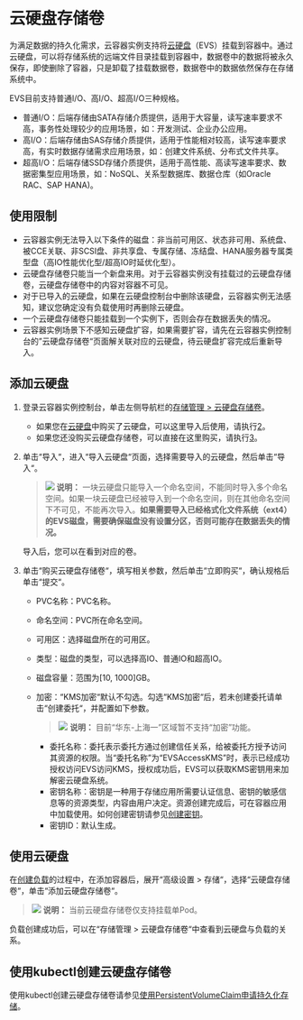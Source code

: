 # 云硬盘存储卷<a name="cci_01_0045"></a>

为满足数据的持久化需求，云容器实例支持将[云硬盘](https://www.huaweicloud.com/product/evs.html)（EVS）挂载到容器中。通过云硬盘，可以将存储系统的远端文件目录挂载到容器中，数据卷中的数据将被永久保存，即使删除了容器，只是卸载了挂载数据卷，数据卷中的数据依然保存在存储系统中。

EVS目前支持普通I/O、高I/O、超高I/O三种规格。

-   普通I/O：后端存储由SATA存储介质提供，适用于大容量，读写速率要求不高，事务性处理较少的应用场景，如：开发测试、企业办公应用。
-   高I/O：后端存储由SAS存储介质提供，适用于性能相对较高，读写速率要求高，有实时数据存储需求应用场景，如：创建文件系统、分布式文件共享。
-   超高I/O：后端存储SSD存储介质提供，适用于高性能、高读写速率要求、数据密集型应用场景，如：NoSQL、关系型数据库、数据仓库（如Oracle RAC、SAP HANA\)。

## 使用限制<a name="section517120653119"></a>

-   云容器实例无法导入以下条件的磁盘：非当前可用区、状态非可用、系统盘、被CCE关联、非SCSI盘、非共享盘、专属存储、冻结盘、HANA服务器专属类型盘（高IO性能优化型/超高IO时延优化型）。
-   云硬盘存储卷只能当一个新盘来用。对于云容器实例没有挂载过的云硬盘存储卷，云硬盘存储卷中的内容对容器不可见。
-   对于已导入的云硬盘，如果在云硬盘控制台中删除该硬盘，云容器实例无法感知，建议您确定没有负载使用时再删除云硬盘。
-   一个云硬盘存储卷只能挂载到一个实例下，否则会存在数据丢失的情况。
-   云容器实例场景下不感知云硬盘扩容，如果需要扩容，请先在云容器实例控制台的”云硬盘存储卷“页面解关联对应的云硬盘，待云硬盘扩容完成后重新导入。

## 添加云硬盘<a name="section6209173913711"></a>

1.  登录云容器实例控制台，单击左侧导航栏的[存储管理 \> 云硬盘存储卷](https://console.huaweicloud.com/cci/#/app/storage/evs/list)。
    -   如果您在[云硬盘](https://www.huaweicloud.com/product/evs.html)中购买了云硬盘，可以这里导入后使用，请执行[2](#li195811391189)。
    -   如果您还没购买云硬盘存储卷，可以直接在这里购买，请执行[3](#li14431436407)。

2.  <a name="li195811391189"></a>单击“导入“，进入“导入云硬盘“页面，选择需要导入的云硬盘，然后单击“导入“。

    >![](public_sys-resources/icon-note.gif) **说明：** 
    >一块云硬盘只能导入一个命名空间，不能同时导入多个命名空间。如果一块云硬盘已经被导入到一个命名空间，则在其他命名空间下不可见，不能再次导入。**如果需要导入已经格式化文件系统（ext4）的EVS磁盘，需要确保磁盘没有设置分区，否则可能存在数据丢失的情况。**

    导入后，您可以在看到对应的卷。

3.  <a name="li14431436407"></a>单击“购买云硬盘存储卷“，填写相关参数，然后单击“立即购买“，确认规格后单击“提交“。
    -   PVC名称：PVC名称。
    -   命名空间：PVC所在命名空间。
    -   可用区：选择磁盘所在的可用区。
    -   类型：磁盘的类型，可以选择高IO、普通IO和超高IO。
    -   磁盘容量：范围为\[10, 1000\]GB。
    -   加密：“KMS加密“默认不勾选。勾选“KMS加密“后，若未创建委托请单击“创建委托“，并配置如下参数。

        >![](public_sys-resources/icon-note.gif) **说明：** 
        >目前“华东-上海一”区域暂不支持“加密”功能。

        -   委托名称：委托表示委托方通过创建信任关系，给被委托方授予访问其资源的权限。当“委托名称”为“EVSAccessKMS”时，表示已经成功授权访问EVS访问KMS，授权成功后，EVS可以获取KMS密钥用来加解密云硬盘系统。
        -   密钥名称：密钥是一种用于存储应用所需要认证信息、密钥的敏感信息等的资源类型，内容由用户决定。资源创建完成后，可在容器应用中加载使用。如何创建密钥请参见[创建密钥](https://support.huaweicloud.com/usermanual-dew/dew_01_0178.html)。
        -   密钥ID：默认生成。



## 使用云硬盘<a name="section19470174542612"></a>

在[创建负载](无状态负载（Deployment）.md)的过程中，在添加容器后，展开“高级设置 \> 存储“，选择“云硬盘存储卷“，单击“添加云硬盘存储卷“。

>![](public_sys-resources/icon-note.gif) **说明：** 
>当前云硬盘存储卷仅支持挂载单Pod。

负载创建成功后，可以在“存储管理  \>  云硬盘存储卷“中查看到云硬盘与负载的关系。

## 使用kubectl创建云硬盘存储卷<a name="section1325510162316"></a>

使用kubectl创建云硬盘存储卷请参见[使用PersistentVolumeClaim申请持久化存储](https://support.huaweicloud.com/devg-cci/cci_05_0014.html)。

